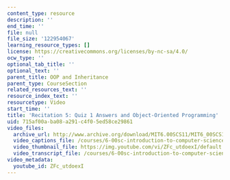```yaml
---
content_type: resource
description: ''
end_time: ''
file: null
file_size: '122954067'
learning_resource_types: []
license: https://creativecommons.org/licenses/by-nc-sa/4.0/
ocw_type: ''
optional_tab_title: ''
optional_text: ''
parent_title: OOP and Inheritance
parent_type: CourseSection
related_resources_text: ''
resource_index_text: ''
resourcetype: Video
start_time: ''
title: 'Recitation 5: Quiz 1 Answers and Object-Oriented Programming'
uid: 715af00a-ba08-a291-c4f0-5ed58ce29861
video_files:
  archive_url: http://www.archive.org/download/MIT6.00SCS11/MIT6_00SCS11_rec05_300k.mp4
  video_captions_file: /courses/6-00sc-introduction-to-computer-science-and-programming-spring-2011/2b7a6eb027bd5282a97a9da530900e39_ZFc_utdoexI.vtt
  video_thumbnail_file: https://img.youtube.com/vi/ZFc_utdoexI/default.jpg
  video_transcript_file: /courses/6-00sc-introduction-to-computer-science-and-programming-spring-2011/025e7db93b0c1769467654b45bacfa94_ZFc_utdoexI.pdf
video_metadata:
  youtube_id: ZFc_utdoexI
---
```


